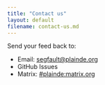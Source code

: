 ```yaml
---
title: "Contact us"
layout: default
filename: contact-us.md
--- 
```


Send your feed back to:

- Email: <segfault@plainde.org>
- GitHub Issues
- Matrix: [#plainde:matrix.org](https://matrix.to/#/#plainde:matrix.org)
